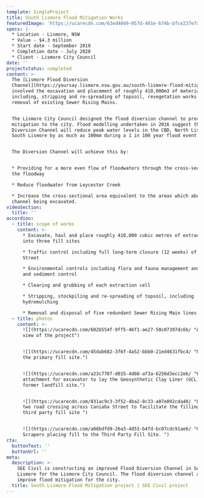 ```yaml
---
template: SingleProject
title: South Lismore Flood Mitigation Works
featuredImage: 'https://ucarecdn.com/63ed4049-057d-401e-b74b-bfce237e7af0/'
specs: |-
  * Location - Lismore, NSW 
  * Value - $4.3 million 
  * Start date - September 2019
  * Completion date - July 2020
  * Client - Lismore City Council
date: ''
projectstatus: completed
content: >-
  The [Lismore Flood Diversion
  Channel](https://yoursay.lismore.nsw.gov.au/south-lismore-flood-mitigation-works)
  involved the excavation and placement of roughly 410,000m3 of material
  including, stripping and re-spreading of topsoil, revegetation works and the
  removal of existing Sewer Rising Mains.


  The Lismore City Council designed the flood diversion channel to provide flood
  mitigation to the city. Flood modelling undertaken in 2016 suggest the Flood
  Diversion Channel will reduce peak water levels in the CBD, North Lismore and
  South Lismore by as much as 100mm during a 1 in 100 year flood event.


  The Diversion Channel will achieve this by: 


  * Providing for a more even flow of floodwaters through the cross-section of
  the floodway 

  * Reduce floodwater from Leycester Creek 

  * Increase the cross-sectional area equivalent to the areas which abut the
  channel being excavated.
videoSection:
  title: ''
accordion:
  - title: scope of works
    content: >-
      * Excavate, haul and place roughly 410,000 cubic metres of extracted fill
      into three fill sites

      * Traffic control including full long-term closure (12 weeks) of Caniaba
      Street

      * Environmental controls including flora and fauna management and erosion
      and sediment control

      * Clearing and grubbing of each extraction cell

      * Stripping, stockpiling and re-spreading of topsoil, including
      hydromulching

      * Removal and disposal of five redundant Sewer Rising Main lines
  - title: photos
    content: >-
      ![](https://ucarecdn.com/602b554f-9ff5-46f1-ae27-50c07397dc6b/ "Aerial
      view of the project")


      ![](https://ucarecdn.com/45dab682-3f6f-4a52-bbb0-21ed4631fbc4/ "Filling of
      the primary fill site.")


      ![](https://ucarecdn.com/a23c7707-d015-4d60-af3a-6256d3ecc2eb/ "Frame
      attachment for excavator to lay the Geosynthetic Clay Liner (GCL) over the
      former landfill site.")


      ![](https://ucarecdn.com/831ac9c3-3f52-4ba2-8c33-a07e092cda40/ "One of the
      two road crossing across Caniaba Street to facilitate the filling to the
      third party fill site ")


      ![](https://ucarecdn.com/a08bdfd9-26a3-4d53-b4fd-bc07cdc91ae6/ "CAT 637
      Scrapers placing fill to the Third Party Fill Site. ")
cta:
  buttonText: ''
  buttonUrl: ''
meta:
  description: >-
    SEE Civil is constructing an improved Flood Diversion Channel in South
    Lismore for the Lismore City Council. The flood diversion channel aims to
    improve flood mitigation for the city. 
  title: South Lismore Flood Mitigation project | SEE Civil project
---
```


